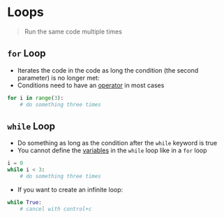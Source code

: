 # Loops

> Run the same code multiple times

## `for` Loop

- Iterates the code in the code as long the condition (the second parameter) is no longer met:
- Conditions need to have an [operator](computer-science/docs/python/operators.md) in most cases

```python
for i in range(3):
	# do something three times
```

## `while` Loop

- Do something as long as the condition after the `while` keyword is true
- You cannot define the [variables](computer-science/docs/python/variables.md) in the `while` loop like in a `for` loop

```python
i = 0
while i < 3:
	# do something three times

```

- If you want to create an infinite loop:

```python
while True:
	# cancel with control+c
```
